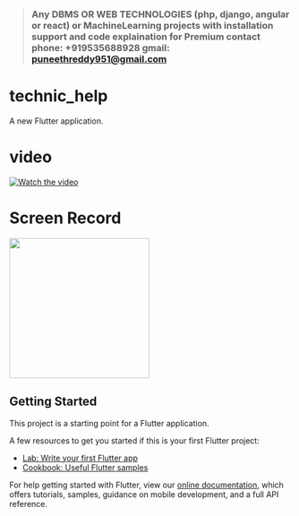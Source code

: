 > ### Any DBMS OR WEB TECHNOLOGIES (php, django, angular or react) or MachineLearning projects with installation support and code explaination for Premium contact phone: +919535688928 gmail: puneethreddy951@gmail.com


# technic_help

A new Flutter application.

# video

[![Watch the video](https://i.imgur.com/vKb2F1B.png)](https://youtu.be/haApAi_pdFk)

# Screen Record

<img src="https://github.com/PuneethReddyHC/agriculture-app/blob/master/screenrecord/20190621_205435.gif" width=250>   


## Getting Started

This project is a starting point for a Flutter application.

A few resources to get you started if this is your first Flutter project:

- [Lab: Write your first Flutter app](https://flutter.dev/docs/get-started/codelab)
- [Cookbook: Useful Flutter samples](https://flutter.dev/docs/cookbook)

For help getting started with Flutter, view our 
[online documentation](https://flutter.dev/docs), which offers tutorials, 
samples, guidance on mobile development, and a full API reference.
